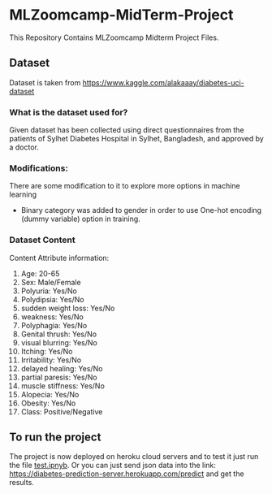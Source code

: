 # MLZoomcamp-MidTerm-Project
This Repository Contains MLZoomcamp Midterm Project Files.

## Dataset
Dataset is taken from https://www.kaggle.com/alakaaay/diabetes-uci-dataset <br>
### What is the dataset used for?
Given dataset has been collected using direct questionnaires from the patients of Sylhet Diabetes
Hospital in Sylhet, Bangladesh, and approved by a doctor.

### Modifications:

There are some modification to it to explore more options in machine learning <br> 
- Binary category was added to gender in order to use One-hot encoding (dummy variable) option in training.

### Dataset Content 
Content
Attribute information:
1) Age: 20-65
2) Sex: Male/Female
3) Polyuria: Yes/No
4) Polydipsia: Yes/No
5) sudden weight loss: Yes/No
6) weakness: Yes/No
7) Polyphagia: Yes/No
8) Genital thrush: Yes/No
9) visual blurring: Yes/No
10) Itching: Yes/No
11) Irritability: Yes/No
12) delayed healing: Yes/No
13) partial paresis: Yes/No
14) muscle stiffness: Yes/No
15) Alopecia: Yes/No
16) Obesity: Yes/No
17) Class: Positive/Negative

## To run the project
The project is now deployed on heroku cloud servers and to test it just run the file [test.ipnyb](https://github.com/amindadgar/MLZoomcamp-MidTerm-Project/blob/main/test_file.ipynb). Or you can just send json data into the link: https://diabetes-prediction-server.herokuapp.com/predict and get the results.
